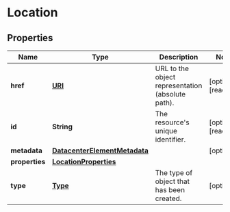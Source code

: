 

# Location

## Properties

| Name | Type | Description | Notes |
| ------------ | ------------- | ------------- | ------------- |
| **href** | [**URI**](URI.md) | URL to the object representation (absolute path). |  [optional] [readonly] |
| **id** | **String** | The resource&#39;s unique identifier. |  [optional] [readonly] |
| **metadata** | [**DatacenterElementMetadata**](DatacenterElementMetadata.md) |  |  [optional] |
| **properties** | [**LocationProperties**](LocationProperties.md) |  |  |
| **type** | [**Type**](Type.md) | The type of object that has been created. |  [optional] |



